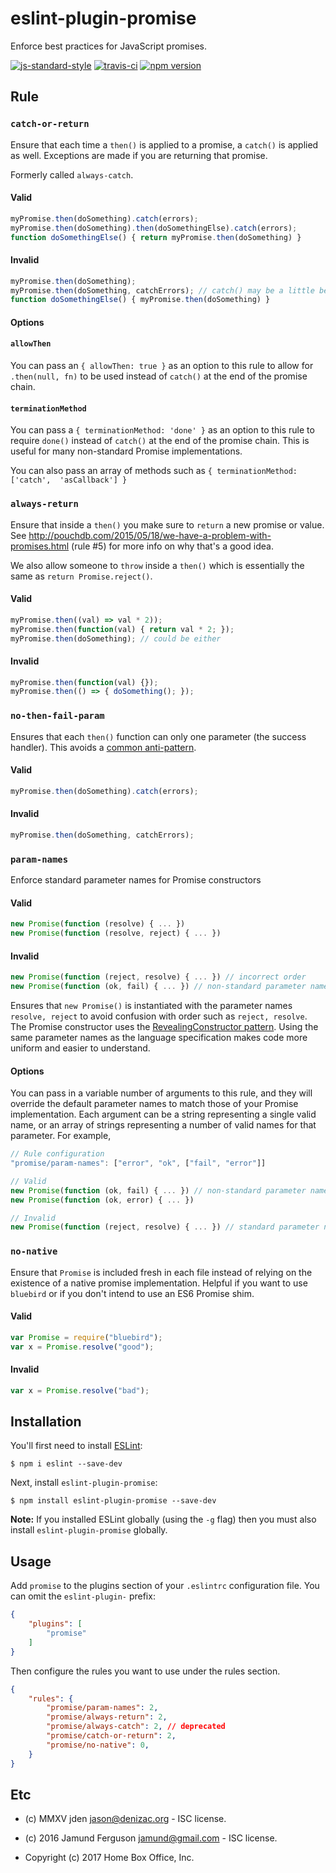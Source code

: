 # eslint-plugin-promise

Enforce best practices for JavaScript promises.

 [![js-standard-style](https://cdn.rawgit.com/feross/standard/master/badge.svg)](https://github.com/feross/standard)
 [![travis-ci](https://travis-ci.org/xjamundx/eslint-plugin-promise.svg)](https://travis-ci.org/xjamundx/eslint-plugin-promise)
[![npm version](https://badge.fury.io/js/eslint-plugin-promise.svg)](https://www.npmjs.com/package/eslint-plugin-promise)

## Rule


### `catch-or-return`

Ensure that each time a `then()` is applied to a promise, a
`catch()` is applied as well. Exceptions are made if you are
returning that promise.

Formerly called `always-catch`.

#### Valid

```js
myPromise.then(doSomething).catch(errors);
myPromise.then(doSomething).then(doSomethingElse).catch(errors);
function doSomethingElse() { return myPromise.then(doSomething) }
```

#### Invalid

```js
myPromise.then(doSomething);
myPromise.then(doSomething, catchErrors); // catch() may be a little better
function doSomethingElse() { myPromise.then(doSomething) }
```

#### Options

#### `allowThen`

You can pass an `{ allowThen: true }` as an option to this rule
 to allow for `.then(null, fn)` to be used instead of `catch()` at
 the end of the promise chain.

#### `terminationMethod`

You can pass a `{ terminationMethod: 'done' }` as an option to this rule
 to require `done()` instead of `catch()` at the end of the promise chain.
 This is useful for many non-standard Promise implementations.
 
You can also pass an array of methods such as
 `{ terminationMethod: ['catch',  'asCallback'] }`

### `always-return`

Ensure that inside a `then()` you make sure to `return` a new promise or value.
See http://pouchdb.com/2015/05/18/we-have-a-problem-with-promises.html (rule #5)
for more info on why that's a good idea.

We also allow someone to `throw` inside a `then()` which is essentially the same as `return Promise.reject()`.

#### Valid

```js
myPromise.then((val) => val * 2));
myPromise.then(function(val) { return val * 2; });
myPromise.then(doSomething); // could be either
```

#### Invalid

```js
myPromise.then(function(val) {});
myPromise.then(() => { doSomething(); });
```

### `no-then-fail-param`

Ensures that each `then()` function can only one parameter (the success handler). This avoids a [common anti-pattern](https://github.com/petkaantonov/bluebird/wiki/Promise-anti-patterns#the-thensuccess-fail-anti-pattern).

#### Valid

```js
myPromise.then(doSomething).catch(errors);
```

#### Invalid

```js
myPromise.then(doSomething, catchErrors);
```


### `param-names`

Enforce standard parameter names for Promise constructors

#### Valid
```js
new Promise(function (resolve) { ... })
new Promise(function (resolve, reject) { ... })
```

#### Invalid
```js
new Promise(function (reject, resolve) { ... }) // incorrect order
new Promise(function (ok, fail) { ... }) // non-standard parameter names
```

Ensures that `new Promise()` is instantiated with the parameter names `resolve, reject` to avoid confusion with order such as `reject, resolve`. The Promise constructor uses the [RevealingConstructor pattern](https://blog.domenic.me/the-revealing-constructor-pattern/). Using the same parameter names as the language specification makes code more uniform and easier to understand.

#### Options

You can pass in a variable number of arguments to this rule, and they will override the default parameter names to match those of your Promise implementation. Each argument can be a string representing a single valid name, or an array of strings representing a number of valid names for that parameter. For example,
```js
// Rule configuration
"promise/param-names": ["error", "ok", ["fail", "error"]]

// Valid
new Promise(function (ok, fail) { ... }) // non-standard parameter names
new Promise(function (ok, error) { ... }) 

// Invalid
new Promise(function (reject, resolve) { ... }) // standard parameter names
```


### `no-native`

Ensure that `Promise` is included fresh in each file instead of relying
 on the existence of a native promise implementation. Helpful if you want
 to use `bluebird` or if you don't intend to use an ES6 Promise shim.


#### Valid
```js
var Promise = require("bluebird");
var x = Promise.resolve("good");
```

#### Invalid
```js
var x = Promise.resolve("bad");
```

## Installation

You'll first need to install [ESLint](http://eslint.org):

```
$ npm i eslint --save-dev
```

Next, install `eslint-plugin-promise`:

```
$ npm install eslint-plugin-promise --save-dev
```

**Note:** If you installed ESLint globally (using the `-g` flag) then you must also install `eslint-plugin-promise` globally.

## Usage

Add `promise` to the plugins section of your `.eslintrc` configuration file. You can omit the `eslint-plugin-` prefix:

```json
{
    "plugins": [
        "promise"
    ]
}
```


Then configure the rules you want to use under the rules section.

```json
{
    "rules": {
        "promise/param-names": 2,
        "promise/always-return": 2,
        "promise/always-catch": 2, // deprecated
        "promise/catch-or-return": 2,
        "promise/no-native": 0,
    }
}
```

## Etc
- (c) MMXV jden <jason@denizac.org> - ISC license.
- (c) 2016 Jamund Ferguson <jamund@gmail.com> - ISC license.

- Copyright (c) 2017 Home Box Office, Inc.

